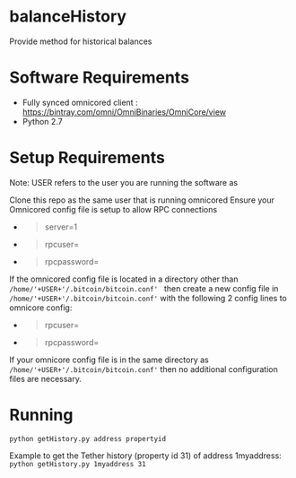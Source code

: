 # balanceHistory
Provide method for historical balances

# Software Requirements
* Fully synced omnicored client : https://bintray.com/omni/OmniBinaries/OmniCore/view
* Python 2.7

# Setup Requirements
Note: USER refers to the user you are running the software as

Clone this repo as the same user that is running omnicored
Ensure your Omnicored config file is setup to allow RPC connections 
* > server=1
* > rpcuser=
* > rpcpassword=

If the omnicored config file is located in a directory other than `/home/'+USER+'/.bitcoin/bitcoin.conf' `
then create a new config file in `/home/'+USER+'/.bitcoin/bitcoin.conf'` with the following 2 config lines to omnicore config:
* > rpcuser=
* > rpcpassword=

If your omnicore config file is in the same directory as `/home/'+USER+'/.bitcoin/bitcoin.conf'`
then no additional configuration files are necessary. 

# Running
`python getHistory.py address propertyid`

Example to get the Tether history (property id 31) of address 1myaddress:
`python getHistory.py 1myaddress 31`



